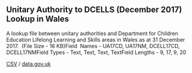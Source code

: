 ## Unitary Authority to DCELLS (December 2017) Lookup in Wales

A lookup file between unitary authorities and Department for Children Education Lifelong Learning and Skills areas in Wales as at 31 December 2017.  (File Size - 16 KB)Field  Names - UA17CD, UA17NM, DCELL17CD, DCELL17NMField Types - Text, Text, Text, TextField Lengths - 9, 17, 9, 20

[CSV](csv/003.csv) / [data.gov.uk](https://data.gov.uk/dataset/1b0c309e-bfac-4ad6-ac8e-1fc8f6064724/unitary-authority-to-dcells-december-2017-lookup-in-wales)

